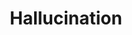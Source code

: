 ---
title: "Hallucination"

categories: ['']

tags: ['Hallucination']

arabic: ['هلوسة']

publishers: ['معجم مصطلحات التعلم الآلي والتعلم العميق وعلم البيانات']

types: "word"

slug: ""
---